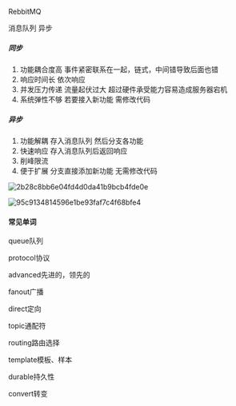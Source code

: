 RebbitMQ

消息队列 异步

##### 同步 

1. 功能耦合度高 事件紧密联系在一起，链式，中间错导致后面也错
2. 响应时间长 依次响应
3. 并发压力传递    流量起伏过大 超过硬件承受能力容易造成服务器宕机
4. 系统弹性不够 若要接入新功能 需修改代码

#####  异步

1. 功能解耦 存入消息队列 然后分支各功能
2. 快速响应 存入消息队列后返回响应
3. 削峰限流
4. 便于扩展 分支直接添加新功能 无需修改代码

![2b28c8bb6e04fd4d0da41b9bcb4fde0e](D:\a_briup_learn\微服务\RebbitMQ\RebbitMQ.assets\2b28c8bb6e04fd4d0da41b9bcb4fde0e-1724634609784-3.jpg)

![95c9134814596e1be93faf7c4f68bfe4](D:\a_briup_learn\微服务\RebbitMQ\RebbitMQ.assets\95c9134814596e1be93faf7c4f68bfe4.jpg)

#### 常见单词

queue队列

protocol协议

advanced先进的，领先的

fanout广播

direct定向

topic通配符

routing路由选择

template模板、样本

durable持久性

convert转变
